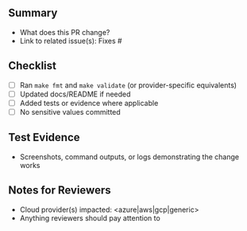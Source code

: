 ## Summary
- What does this PR change?
- Link to related issue(s): Fixes #

## Checklist
- [ ] Ran `make fmt` and `make validate` (or provider-specific equivalents)
- [ ] Updated docs/README if needed
- [ ] Added tests or evidence where applicable
- [ ] No sensitive values committed

## Test Evidence
- Screenshots, command outputs, or logs demonstrating the change works

## Notes for Reviewers
- Cloud provider(s) impacted: <azure|aws|gcp|generic>
- Anything reviewers should pay attention to
